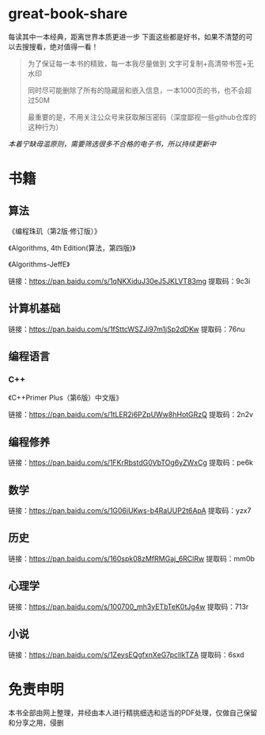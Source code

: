 # great-book-share

每读其中一本经典，距离世界本质更进一步
下面这些都是好书，如果不清楚的可以去搜搜看，绝对值得一看！

>为了保证每一本书的精致，每一本我尽量做到   文字可复制+高清带书签+无水印
>
>同时尽可能删除了所有的隐藏层和嵌入信息，一本1000页的书，也不会超过50M
>
>最重要的是，不用关注公众号来获取解压密码（深度鄙视一些github仓库的这种行为）

*本着宁缺毋滥原则，需要筛选很多不合格的电子书，所以持续更新中*

# 书籍

## 算法

《编程珠玑（第2版·修订版）》

《Algorithms, 4th Edition(算法，第四版)》

《Algorithms-JeffE》

链接：https://pan.baidu.com/s/1qNKXiduJ30eJ5JKLVT83mg 
提取码：9c3i

## 计算机基础

链接：https://pan.baidu.com/s/1fSttcWSZJi97m1jSp2dDKw 
提取码：76nu 



## 编程语言

### C++
《C++Primer Plus（第6版）中文版》

链接：https://pan.baidu.com/s/1tLER2i6PZpUWw8hHotGRzQ 
提取码：2n2v

## 编程修养

链接：https://pan.baidu.com/s/1FKrRbstdG0VbTOg6yZWxCg 
提取码：pe6k

## 数学

链接：https://pan.baidu.com/s/1G06iUKws-b4RaUUP2t6ApA 
提取码：yzx7

## 历史

链接：https://pan.baidu.com/s/160spk08zMfRMGaj_6RClRw 
提取码：mm0b 



## 心理学

链接：https://pan.baidu.com/s/100700_mh3yETbTeK0tJg4w 
提取码：713r

## 小说

链接：https://pan.baidu.com/s/1ZeysEQgfxnXeG7pcIlkTZA 
提取码：6sxd

# 免责申明

 本书全部由网上整理，并经由本人进行精挑细选和适当的PDF处理，仅做自己保留和分享之用，侵删
